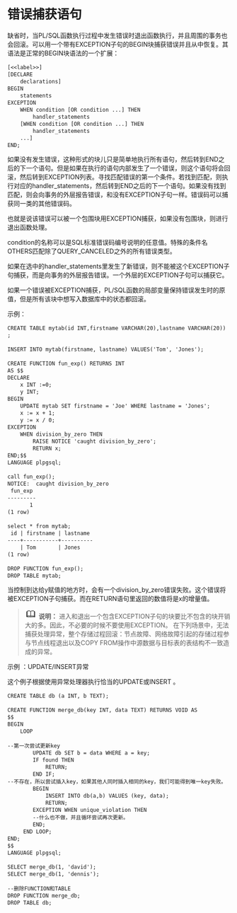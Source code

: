 # 错误捕获语句<a name="ZH-CN_TOPIC_0245374627"></a>

缺省时，当PL/SQL函数执行过程中发生错误时退出函数执行，并且周围的事务也会回滚。可以用一个带有EXCEPTION子句的BEGIN块捕获错误并且从中恢复。其语法是正常的BEGIN块语法的一个扩展：

```
[<<label>>]
[DECLARE
    declarations]
BEGIN
    statements
EXCEPTION
    WHEN condition [OR condition ...] THEN
        handler_statements
    [WHEN condition [OR condition ...] THEN
        handler_statements
    ...]
END;
```

如果没有发生错误，这种形式的块儿只是简单地执行所有语句，然后转到END之后的下一个语句。但是如果在执行的语句内部发生了一个错误，则这个语句将会回滚，然后转到EXCEPTION列表。寻找匹配错误的第一个条件。若找到匹配，则执行对应的handler\_statements，然后转到END之后的下一个语句。如果没有找到匹配，则会向事务的外层报告错误，和没有EXCEPTION子句一样。错误码可以捕获同一类的其他错误码。

也就是说该错误可以被一个包围块用EXCEPTION捕获，如果没有包围块，则进行退出函数处理。

condition的名称可以是SQL标准错误码编号说明的任意值。特殊的条件名OTHERS匹配除了QUERY\_CANCELED之外的所有错误类型。

如果在选中的handler\_statements里发生了新错误，则不能被这个EXCEPTION子句捕获，而是向事务的外层报告错误。一个外层的EXCEPTION子句可以捕获它。

如果一个错误被EXCEPTION捕获，PL/SQL函数的局部变量保持错误发生时的原值，但是所有该块中想写入数据库中的状态都回滚。

示例：

```
CREATE TABLE mytab(id INT,firstname VARCHAR(20),lastname VARCHAR(20)) ;

INSERT INTO mytab(firstname, lastname) VALUES('Tom', 'Jones');

CREATE FUNCTION fun_exp() RETURNS INT
AS $$
DECLARE
    x INT :=0;
    y INT;
BEGIN
    UPDATE mytab SET firstname = 'Joe' WHERE lastname = 'Jones';
    x := x + 1;
    y := x / 0;
EXCEPTION
    WHEN division_by_zero THEN
        RAISE NOTICE 'caught division_by_zero';
        RETURN x;
END;$$
LANGUAGE plpgsql;

call fun_exp();
NOTICE:  caught division_by_zero
 fun_exp
---------
       1
(1 row)

select * from mytab;
 id | firstname | lastname
----+-----------+----------
    | Tom       | Jones
(1 row)

DROP FUNCTION fun_exp();
DROP TABLE mytab;
```

当控制到达给y赋值的地方时，会有一个division\_by\_zero错误失败。这个错误将被EXCEPTION子句捕获。而在RETURN语句里返回的数值将是x的增量值。

>![](public_sys-resources/icon-note.png) **说明：**
>进入和退出一个包含EXCEPTION子句的块要比不包含的块开销大的多。因此，不必要的时候不要使用EXCEPTION。
>在下列场景中，无法捕获处理异常，整个存储过程回滚：节点故障、网络故障引起的存储过程参与节点线程退出以及COPY FROM操作中源数据与目标表的表结构不一致造成的异常。

示例 ：UPDATE/INSERT异常

这个例子根据使用异常处理器执行恰当的UPDATE或INSERT 。

```
CREATE TABLE db (a INT, b TEXT);

CREATE FUNCTION merge_db(key INT, data TEXT) RETURNS VOID AS
$$
BEGIN
    LOOP

--第一次尝试更新key
        UPDATE db SET b = data WHERE a = key;
        IF found THEN
            RETURN;
        END IF;
--不存在，所以尝试插入key，如果其他人同时插入相同的key，我们可能得到唯一key失败。
        BEGIN
            INSERT INTO db(a,b) VALUES (key, data);
            RETURN;
        EXCEPTION WHEN unique_violation THEN
        --什么也不做，并且循环尝试再次更新。
        END;
     END LOOP;
END;
$$
LANGUAGE plpgsql;

SELECT merge_db(1, 'david');
SELECT merge_db(1, 'dennis');

--删除FUNCTION和TABLE
DROP FUNCTION merge_db;
DROP TABLE db;
```

